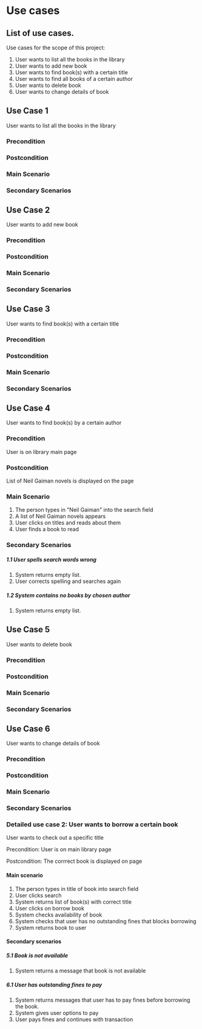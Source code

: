 # Use cases

## List of use cases. 
Use cases for the scope of this project:
1. User wants to list all the books in the library
2. User wants to add new book
3. User wants to find book(s) with a certain title
4. User wants to find all books of a certain author
5. User wants to delete book
6. User wants to change details of book

## Use Case 1
User wants to list all the books in the library

### Precondition

### Postcondition


### Main Scenario


### Secondary Scenarios

## Use Case 2
User wants to add new book

### Precondition

### Postcondition


### Main Scenario


### Secondary Scenarios

## Use Case 3
User wants to find book(s) with a certain title

### Precondition

### Postcondition


### Main Scenario


### Secondary Scenarios

## Use Case 4
User wants to find book(s) by a certain author

### Precondition
User is on library main page

### Postcondition
List of Neil Gaiman novels is displayed on the page

### Main Scenario
1. The person types in "Neil Gaiman" into the search field
2. A list of Neil Gaiman novels appears
3. User clicks on titles and reads about them
4. User finds a book to read

### Secondary Scenarios
##### 1.1 User spells search words wrong
1. System returns empty list.
2. User corrects spelling and searches again
##### 1.2 System contains no books by chosen author
1. System returns empty list.

## Use Case 5
User wants to delete book

### Precondition

### Postcondition


### Main Scenario


### Secondary Scenarios


## Use Case 6
User wants to change details of book
### Precondition

### Postcondition


### Main Scenario


### Secondary Scenarios







### Detailed use case 2: User wants to borrow a certain book

User wants to check out a specific title

Precondition: User is on main library page

Postcondition: The corrrect book is displayed on page

#### Main scenario
1. The person types in title of book into search field
2. User clicks search
3. System returns list of book(s) with correct title
4. User clicks on borrow book
5. System checks availability of book
6. System checks that user has no outstanding fines that blocks borrowing
7. System returns book to user

#### Secondary scenarios
##### 5.1 Book is not available
1. System returns a message that book is not available
##### 6.1 User has outstanding fines to pay
1. System returns messages that user has to pay fines before borrowing the book.
2. System gives user options to pay
3. User pays fines and continues with transaction
 
